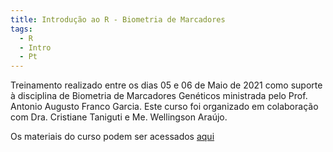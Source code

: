 ```yaml
---
title: Introdução ao R - Biometria de Marcadores
tags:
  - R
  - Intro
  - Pt
---
```


Treinamento realizado entre os dias 05 e 06 de Maio de 2021 como suporte à disciplina de Biometria de Marcadores Genéticos ministrada pelo Prof. Antonio Augusto Franco Garcia. Este curso foi organizado em colaboração com Dra. Cristiane Taniguti e Me. Wellingson Araújo.

<!--more-->

Os materiais do curso podem ser acessados [aqui](http://cristianetaniguti.github.io/Workshop_genetica_esalq//Introdução-ao-R)